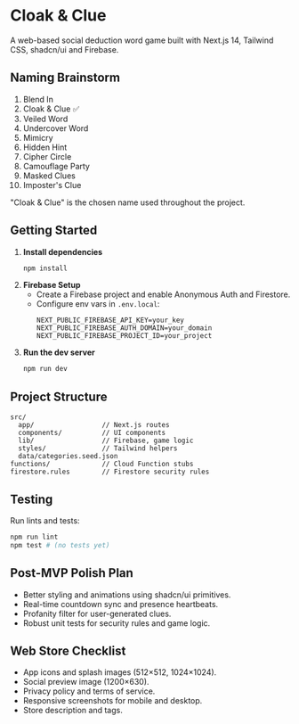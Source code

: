 # Cloak & Clue

A web-based social deduction word game built with Next.js 14, Tailwind CSS, shadcn/ui and Firebase.

## Naming Brainstorm
1. Blend In
2. Cloak & Clue ✅
3. Veiled Word
4. Undercover Word
5. Mimicry
6. Hidden Hint
7. Cipher Circle
8. Camouflage Party
9. Masked Clues
10. Imposter's Clue

"Cloak & Clue" is the chosen name used throughout the project.

## Getting Started

1. **Install dependencies**
   ```bash
   npm install
   ```
2. **Firebase Setup**
   - Create a Firebase project and enable Anonymous Auth and Firestore.
   - Configure env vars in `.env.local`:
     ```env
     NEXT_PUBLIC_FIREBASE_API_KEY=your_key
     NEXT_PUBLIC_FIREBASE_AUTH_DOMAIN=your_domain
     NEXT_PUBLIC_FIREBASE_PROJECT_ID=your_project
     ```
3. **Run the dev server**
   ```bash
   npm run dev
   ```

## Project Structure

```
src/
  app/                 // Next.js routes
  components/          // UI components
  lib/                 // Firebase, game logic
  styles/              // Tailwind helpers
  data/categories.seed.json
functions/             // Cloud Function stubs
firestore.rules        // Firestore security rules
```

## Testing

Run lints and tests:
```bash
npm run lint
npm test # (no tests yet)
```

## Post-MVP Polish Plan
- Better styling and animations using shadcn/ui primitives.
- Real-time countdown sync and presence heartbeats.
- Profanity filter for user-generated clues.
- Robust unit tests for security rules and game logic.

## Web Store Checklist
- App icons and splash images (512×512, 1024×1024).
- Social preview image (1200×630).
- Privacy policy and terms of service.
- Responsive screenshots for mobile and desktop.
- Store description and tags.

